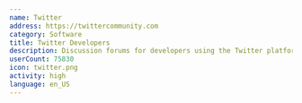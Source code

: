 ```yaml
---
name: Twitter
address: https://twittercommunity.com
category: Software
title: Twitter Developers
description: Discussion forums for developers using the Twitter platform and APIs
userCount: 75830
icon: twitter.png
activity: high
language: en_US
---
```

